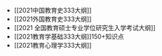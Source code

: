 - [[2021中国教育史333大纲]]
- [[2021外国教育史333大纲]]
- [[2021 全国教育硕士专业学位研究生入学考试大纲]]
- [[2021教育学基础333大纲]]150+知识点
- [[2021教育心理学333大纲]]